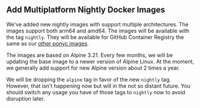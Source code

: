 ## Add Multiplatform Nightly Docker Images

We've added new nightly images with support multiple architectures. The images support both arm64 and amd64. The images will be available with the tag `nightly`. They will be available for GitHub Container Registry the same as our [other ponyc images](https://github.com/ponylang/ponyc/pkgs/container/ponyc).

The images are based on Alpine 3.21. Every few months, we will be updating the base image to a newer version of Alpine Linux. At the moment, we generally add support for new Alpine version about 2 times a year.

We will be dropping the `alpine` tag in favor of the new `nightly` tag. However, that isn't happening now but will in the not so distant future. You should switch any usage you have of those tags to `nightly` now to avoid disruption later.
